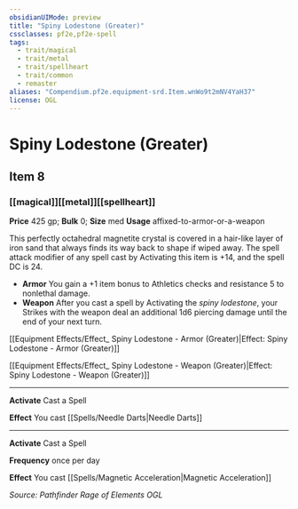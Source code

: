 ```yaml
---
obsidianUIMode: preview
title: "Spiny Lodestone (Greater)"
cssclasses: pf2e,pf2e-spell
tags:
  - trait/magical
  - trait/metal
  - trait/spellheart
  - trait/common
  - remaster
aliases: "Compendium.pf2e.equipment-srd.Item.wnWo9t2mNV4YaH37"
license: OGL
---
```

# Spiny Lodestone (Greater)
## Item 8
### [[magical]][[metal]][[spellheart]]


**Price** 425 gp; 
**Bulk** 0; **Size** med
**Usage** affixed-to-armor-or-a-weapon

This perfectly octahedral magnetite crystal is covered in a hair-like layer of iron sand that always finds its way back to shape if wiped away. The spell attack modifier of any spell cast by Activating this item is +14, and the spell DC is 24.

*   **Armor** You gain a +1 item bonus to Athletics checks and resistance 5 to nonlethal damage.
*   **Weapon** After you cast a spell by Activating the _spiny lodestone_, your Strikes with the weapon deal an additional 1d6 piercing damage until the end of your next turn.

[[Equipment Effects/Effect_ Spiny Lodestone - Armor (Greater)|Effect: Spiny Lodestone - Armor (Greater)]]

[[Equipment Effects/Effect_ Spiny Lodestone - Weapon (Greater)|Effect: Spiny Lodestone - Weapon (Greater)]]

* * *

**Activate** Cast a Spell

**Effect** You cast [[Spells/Needle Darts|Needle Darts]]

* * *

**Activate** Cast a Spell

**Frequency** once per day

**Effect** You cast [[Spells/Magnetic Acceleration|Magnetic Acceleration]]

*Source: Pathfinder Rage of Elements*
*OGL*